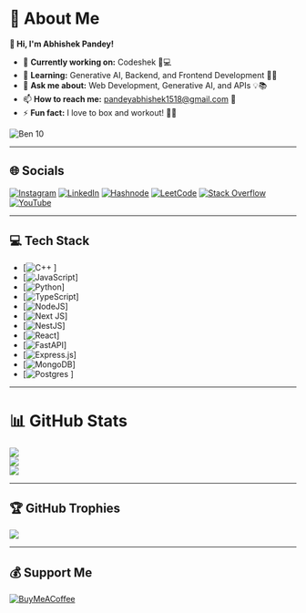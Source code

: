 # 💫 About Me  
**👋 Hi, I'm Abhishek Pandey!**  

- 🔭 **Currently working on:** Codeshek 🧠💻  
- 🌱 **Learning:** Generative AI, Backend, and Frontend Development 🤖🌐  
- 💬 **Ask me about:** Web Development, Generative AI, and APIs 💡📚  
- 📫 **How to reach me:** [pandeyabhishek1518@gmail.com](mailto:pandeyabhishek1518@gmail.com) 📩  
- ⚡ **Fun fact:** I love to box and workout! 🥊💪  

![Ben 10](https://media.tenor.com/Frh4MuD0A_UAAAAC/ben10-alien-x.gif)  

---

## 🌐 Socials  
[![Instagram](https://img.shields.io/badge/Instagram-%23E4405F.svg?logo=Instagram&logoColor=white)](https://www.instagram.com/codeshekh/) 
[![LinkedIn](https://img.shields.io/badge/LinkedIn-%230077B5.svg?logo=linkedin&logoColor=white)](https://www.linkedin.com/in/abhishek-pandey-272a882a9/) 
[![Hashnode](https://img.shields.io/badge/Hashnode-%232962FF.svg?logo=hashnode&logoColor=white)](https://hashnode.com/@codeshek) 
[![LeetCode](https://img.shields.io/badge/LeetCode-%23FFA116.svg?logo=LeetCode&logoColor=white)](https://leetcode.com/codeshek/) 
[![Stack Overflow](https://img.shields.io/badge/-Stackoverflow-FE7A16?logo=stack-overflow&logoColor=white)](https://stackoverflow.com/users/28445784/codeshek) 
[![YouTube](https://img.shields.io/badge/YouTube-%23FF0000.svg?logo=YouTube&logoColor=white)](https://www.youtube.com/@codeshek)  

---

## 💻 Tech Stack  
- [![C++](https://img.shields.io/badge/c++-%2300599C.svg?style=flat&logo=c%2B%2B&logoColor=white)  ]
- [![JavaScript](https://img.shields.io/badge/javascript-%23323330.svg?style=flat&logo=javascript&logoColor=%23F7DF1E)]  
- [![Python](https://img.shields.io/badge/python-3670A0?style=flat&logo=python&logoColor=ffdd54)]  
- [![TypeScript](https://img.shields.io/badge/typescript-%23007ACC.svg?style=flat&logo=typescript&logoColor=white)]  
- [![NodeJS](https://img.shields.io/badge/node.js-6DA55F?style=flat&logo=node.js&logoColor=white)]  
- [![Next JS](https://img.shields.io/badge/Next-black?style=flat&logo=next.js&logoColor=white)]  
- [![NestJS](https://img.shields.io/badge/nestjs-%23E0234E.svg?style=flat&logo=nestjs&logoColor=white)]  
- [![React](https://img.shields.io/badge/react-%2320232a.svg?style=flat&logo=react&logoColor=%2361DAFB)]  
- [![FastAPI](https://img.shields.io/badge/FastAPI-005571?style=flat&logo=fastapi)] 
- [![Express.js](https://img.shields.io/badge/express.js-%23404d59.svg?style=flat&logo=express&logoColor=%2361DAFB)]  
- [![MongoDB](https://img.shields.io/badge/MongoDB-%234ea94b.svg?style=flat&logo=mongodb&logoColor=white)]
- [![Postgres](https://img.shields.io/badge/postgres-%23316192.svg?style=flat&logo=postgresql&logoColor=white) ] 

---

# 📊 GitHub Stats  
![](https://github-readme-stats.vercel.app/api?username=codeshekh&theme=graywhite&hide_border=true&include_all_commits=false&count_private=false)  
![](https://github-readme-streak-stats.herokuapp.com/?user=codeshekh&theme=graywhite&hide_border=true)  
![](https://github-readme-stats.vercel.app/api/top-langs/?username=codeshekh&theme=graywhite&hide_border=true&include_all_commits=false&count_private=false&layout=compact)  

---

## 🏆 GitHub Trophies  
![](https://github-profile-trophy.vercel.app/?username=codeshekh&theme=dracula&no-frame=true&no-bg=true&margin-w=4)  

---

## 💰 Support Me  
[![BuyMeACoffee](https://img.shields.io/badge/Buy%20Me%20a%20Coffee-ffdd00?style=for-the-badge&logo=buy-me-a-coffee&logoColor=black)](https://buymeacoffee.com/codeshek)  
